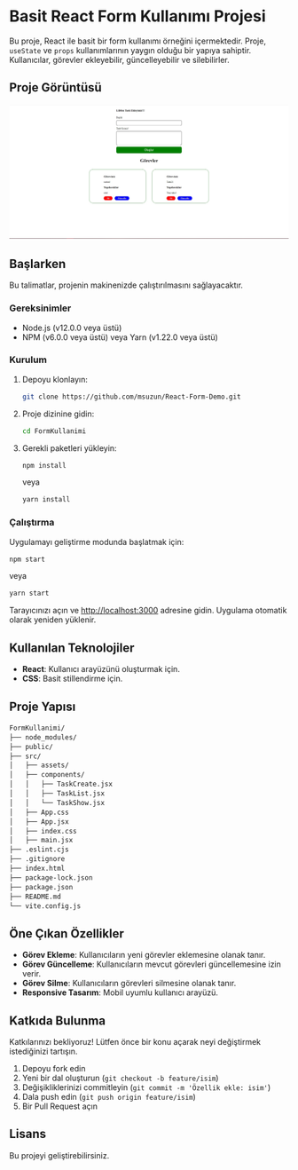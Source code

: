 
# Basit React Form Kullanımı Projesi

Bu proje, React ile basit bir form kullanımı örneğini içermektedir. Proje, `useState` ve `props` kullanımlarının yaygın olduğu bir yapıya sahiptir. Kullanıcılar, görevler ekleyebilir, güncelleyebilir ve silebilirler.

## Proje Görüntüsü

![Proje Görüntüsü](image.jpg)

## Başlarken
Bu talimatlar, projenin  makinenizde çalıştırılmasını sağlayacaktır.
### Gereksinimler
- Node.js (v12.0.0 veya üstü)
- NPM (v6.0.0 veya üstü) veya Yarn (v1.22.0 veya üstü)

### Kurulum

1. Depoyu klonlayın:
    ```bash
    git clone https://github.com/msuzun/React-Form-Demo.git
    ```

2. Proje dizinine gidin:
    ```bash
    cd FormKullanimi
    ```

3. Gerekli paketleri yükleyin:
    ```bash
    npm install
    ```
    veya
    ```bash
    yarn install
    ```


### Çalıştırma

Uygulamayı geliştirme modunda başlatmak için:
```bash
npm start
```
veya
```bash
yarn start
```
Tarayıcınızı açın ve [http://localhost:3000](http://localhost:3000) adresine gidin. Uygulama otomatik olarak yeniden yüklenir.

## Kullanılan Teknolojiler

- **React**: Kullanıcı arayüzünü oluşturmak için.
- **CSS**: Basit stillendirme için.

## Proje Yapısı

```bash
FormKullanimi/
├── node_modules/
├── public/
├── src/
│   ├── assets/
│   ├── components/
│   │   ├── TaskCreate.jsx
│   │   ├── TaskList.jsx
│   │   └── TaskShow.jsx
│   ├── App.css
│   ├── App.jsx
│   ├── index.css
│   ├── main.jsx
├── .eslint.cjs
├── .gitignore
├── index.html
├── package-lock.json
├── package.json
├── README.md
└── vite.config.js

```

## Öne Çıkan Özellikler

- **Görev Ekleme**: Kullanıcıların yeni görevler eklemesine olanak tanır.
- **Görev Güncelleme**:  Kullanıcıların mevcut görevleri güncellemesine izin verir.
- **Görev Silme**: Kullanıcıların görevleri silmesine olanak tanır.
- **Responsive Tasarım**: Mobil uyumlu kullanıcı arayüzü.

## Katkıda Bulunma

Katkılarınızı bekliyoruz! Lütfen önce bir konu açarak neyi değiştirmek istediğinizi tartışın.

1. Depoyu fork edin
2. Yeni bir dal oluşturun (`git checkout -b feature/isim`)
3. Değişikliklerinizi commitleyin (`git commit -m 'Özellik ekle: isim'`)
4. Dala push edin (`git push origin feature/isim`)
5. Bir Pull Request açın

## Lisans
Bu projeyi geliştirebilirsiniz.



